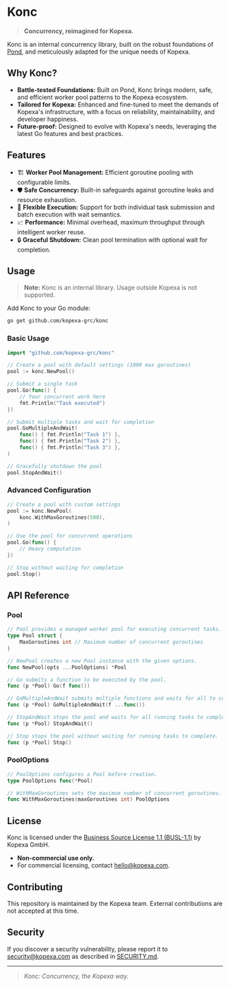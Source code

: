# Konc

> **Concurrency, reimagined for Kopexa.**

Konc is an internal concurrency library, built on the robust foundations of [Pond](https://github.com/alitto/pond), and meticulously adapted for the unique needs of Kopexa.

## Why Konc?

- **Battle-tested Foundations:** Built on Pond, Konc brings modern, safe, and efficient worker pool patterns to the Kopexa ecosystem.
- **Tailored for Kopexa:** Enhanced and fine-tuned to meet the demands of Kopexa's infrastructure, with a focus on reliability, maintainability, and developer happiness.
- **Future-proof:** Designed to evolve with Kopexa's needs, leveraging the latest Go features and best practices.

## Features

- 🏗️ **Worker Pool Management:** Efficient goroutine pooling with configurable limits.
- 🛡️ **Safe Concurrency:** Built-in safeguards against goroutine leaks and resource exhaustion.
- 🚦 **Flexible Execution:** Support for both individual task submission and batch execution with wait semantics.
- 📈 **Performance:** Minimal overhead, maximum throughput through intelligent worker reuse.
- 🔒 **Graceful Shutdown:** Clean pool termination with optional wait for completion.

## Usage

> **Note:** Konc is an internal library. Usage outside Kopexa is not supported.

Add Konc to your Go module:

```sh
go get github.com/kopexa-grc/konc
```

### Basic Usage

```go
import "github.com/kopexa-grc/konc"

// Create a pool with default settings (1000 max goroutines)
pool := konc.NewPool()

// Submit a single task
pool.Go(func() {
    // Your concurrent work here
    fmt.Println("Task executed")
})

// Submit multiple tasks and wait for completion
pool.GoMultipleAndWait(
    func() { fmt.Println("Task 1") },
    func() { fmt.Println("Task 2") },
    func() { fmt.Println("Task 3") },
)

// Gracefully shutdown the pool
pool.StopAndWait()
```

### Advanced Configuration

```go
// Create a pool with custom settings
pool := konc.NewPool(
    konc.WithMaxGoroutines(500),
)

// Use the pool for concurrent operations
pool.Go(func() {
    // Heavy computation
})

// Stop without waiting for completion
pool.Stop()
```

## API Reference

### Pool

```go
// Pool provides a managed worker pool for executing concurrent tasks.
type Pool struct {
    MaxGoroutines int // Maximum number of concurrent goroutines
}

// NewPool creates a new Pool instance with the given options.
func NewPool(opts ...PoolOptions) *Pool

// Go submits a function to be executed by the pool.
func (p *Pool) Go(f func())

// GoMultipleAndWait submits multiple functions and waits for all to complete.
func (p *Pool) GoMultipleAndWait(f ...func())

// StopAndWait stops the pool and waits for all running tasks to complete.
func (p *Pool) StopAndWait()

// Stop stops the pool without waiting for running tasks to complete.
func (p *Pool) Stop()
```

### PoolOptions

```go
// PoolOptions configures a Pool before creation.
type PoolOptions func(*Pool)

// WithMaxGoroutines sets the maximum number of concurrent goroutines.
func WithMaxGoroutines(maxGoroutines int) PoolOptions
```

## License

Konc is licensed under the [Business Source License 1.1 (BUSL-1.1)](./LICENSE) by Kopexa GmbH.

- **Non-commercial use only.**
- For commercial licensing, contact [hello@kopexa.com](mailto:hello@kopexa.com).

## Contributing

This repository is maintained by the Kopexa team. External contributions are not accepted at this time.

## Security

If you discover a security vulnerability, please report it to [security@kopexa.com](mailto:security@kopexa.com) as described in [SECURITY.md](./SECURITY.md).

---

> _Konc: Concurrency, the Kopexa way._
